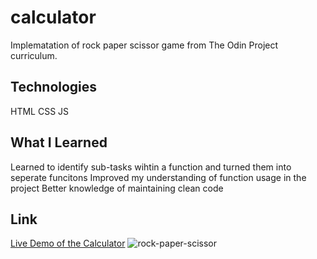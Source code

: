 # calculator
Implematation of rock paper scissor game from The Odin Project curriculum.

## Technologies
HTML
CSS
JS

## What I Learned
Learned to identify sub-tasks wihtin a function and turned them into seperate funcitons
Improved my understanding of function usage in the project
Better knowledge of maintaining clean code

## Link
[Live Demo of the Calculator](https://tseringz.github.io/rock_paper_scissor/)
![rock-paper-scissor](https://user-images.githubusercontent.com/15078245/218287636-1e9e1225-cb86-40b1-9e8c-28f6373d5269.jpg)
